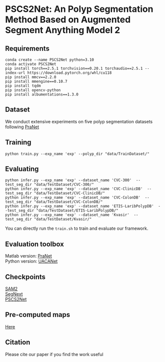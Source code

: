 # PSCS2Net: An Polyp Segmentation Method Based on Augmented Segment Anything Model 2
 
## Requirements
```
conda create --name PSCS2Net python=3.10
conda activate PSCS2Net
pip install torch==2.5.1 torchvision==0.20.1 torchaudio==2.5.1 --index-url https://download.pytorch.org/whl/cu118
pip install mmcv==2.2.0
pip install mmengine==0.10.7
pip install tqdm
pip install opencv-python
pip install albumentations==1.3.0
```

## Dataset
We conduct extensive experiments on five polyp segmentation datasets following [PraNet](https://github.com/DengPingFan/PraNet)

## Training
```
python train.py --exp_name 'exp' --polyp_dir "data/TrainDataset/"
```

## Evaluating
```
python infer.py --exp_name 'exp' --dataset_name 'CVC-300'  --test_seg_dir "data/TestDataset/CVC-300/"   
python infer.py --exp_name 'exp' --dataset_name 'CVC-ClinicDB'  --test_seg_dir "data/TestDataset/CVC-ClinicDB/"   
python infer.py --exp_name 'exp' --dataset_name 'CVC-ColonDB'  --test_seg_dir "data/TestDataset/CVC-ColonDB/"   
python infer.py --exp_name 'exp' --dataset_name 'ETIS-LaribPolypDB'  --test_seg_dir "data/TestDataset/ETIS-LaribPolypDB/"   
python infer.py --exp_name 'exp' --dataset_name 'Kvasir'  --test_seg_dir "data/TestDataset/Kvasir/"  

```
You can directly run the `train.sh` to train and evaluate our framework.

## Evaluation toolbox
Matlab version: [PraNet](https://github.com/DengPingFan/PraNet)  
Python version: [UACANet](https://github.com/plemeri/UACANet)

## Checkpoints
[SAM2](https://github.com/facebookresearch/sam2/)  
[SegNext](https://drive.google.com/file/d/1QfzketbV3GJJFbDcJXsfON0v4Emza_IC/view?usp=drive_link)  
[PSCS2Net](https://drive.google.com/file/d/1h6eqA2u-DCFE_mKJDLiro3Wldo0mgbWV/view?usp=drive_link)  

## Pre-computed maps
[Here](https://drive.google.com/drive/folders/1RdobIUs4SqY7cYFgqg_XSxsbEXP9R_df?usp=drive_link)

## Citation
Please cite our paper if you find the work useful
```

```
